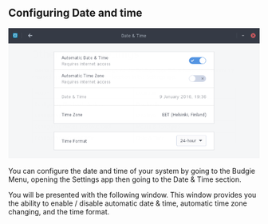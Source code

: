## Configuring Date and time

![Date & Time](../../images/managing-your-system/configuring-date-and-time.png)

You can configure the date and time of your system by going to the Budgie Menu, opening the Settings app then going to the Date & Time section.

You will be presented with the following window. This window provides you the ability to enable / disable automatic date & time, automatic time zone changing, and the time format.